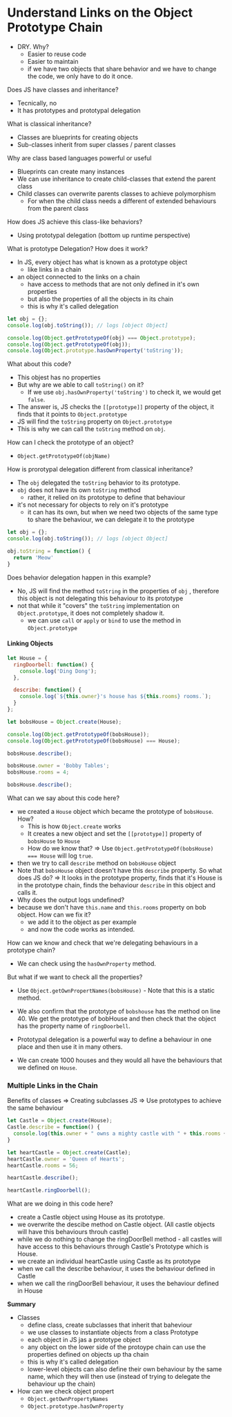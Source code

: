 # Understand Links on the Object Prototype Chain

- DRY. Why?
  - Easier to reuse code
  - Easier to maintain
  - if we have two objects that share behavior and we have to change the code, we only have to do it once.

Does JS have classes and inheritance?
- Tecnically, no
- It has prototypes and prototypal delegation

What is classical inheritance?
- Classes are blueprints for creating objects
- Sub-classes inherit from super classes / parent classes

Why are class based languages powerful or useful
- Blueprints can create many instances
- We can use inheritance to create child-classes that extend the parent class
- Child classes can overwrite parents classes to achieve polymorphism
  - For when the child class needs a different of extended behaviours from the parent class

How does JS achieve this class-like behaviors?
- Using prototypal delegation (bottom up runtime perspective)

What is prototype Delegation? How does it work?
- In JS, every object has what is known as a prototype object
  - like links in a chain
- an object connected to the links on a chain
  - have access to methods that are not only defined in it's own properties
  - but also the properties of all the objects in its chain
  - this is why it's called delegation

```jsx
let obj = {};
console.log(obj.toString()); // logs [object Object]

console.log(Object.getPrototypeOf(obj) === Object.prototype);
console.log(Object.getPrototypeOf(obj));
console.log(Object.prototype.hasOwnProperty('toString'));
```
What about this code? 
- This objest has no properties
- But why are we able to call `toString()` on it? 
  - If we use `obj.hasOwnProperty('toString')` to check it, we would get `false`.
- The answer is, JS checks the `[[prototype]]` property of the object, it finds that it points to `Object.prototype`
- JS will find the `toString` property on `Object.prototype`
- This is why we can call the `toString` method on `obj`. 

How can I check the prototype of an object?
- `Object.getPrototypeOf(objName)`

How is prorotypal delegation different from classical inheritance?
- The `obj` delegated the `toString` behavior to its prototype.
- `obj` does not have its own `toString` method
  - rather, it relied on its prototype to define that behaviour
- it's not necessary for objects to rely on it's prototype
  - it can has its own, but when we need two objects of the same type to share the behaviour, we can delegate it to the prototype

```jsx
let obj = {};
console.log(obj.toString()); // logs [object Object]

obj.toString = function() {
  return 'Meow'
}
```

Does behavior delegation happen in this example?
- No, JS will find the method `toString` in the properties of `obj` , therefore this object is not delegating this behaviour to its prototype
- not that while it "covers" the `toString` implementation on `Object.prototype`, it does not completely shadow it.
  - we can use `call` or `apply` or `bind` to use the method in `Object.prototype`

#### Linking Objects

```jsx
let House = {
  ringDoorbell: function() {
    console.log('Ding Dong');
  },

  describe: function() {
    console.log(`${this.owner}'s house has ${this.rooms} rooms.`);
  }
};

let bobsHouse = Object.create(House);

console.log(Object.getPrototypeOf(bobsHouse));
console.log(Object.getPrototypeOf(bobsHouse) === House);

bobsHouse.describe();

bobsHouse.owner = 'Bobby Tables';
bobsHouse.rooms = 4;

bobsHouse.describe();
```
What can we say about this code here?
- we created a `House` object which became the prototype of `bobsHouse`. How? 
  - This is how `Object.create` works
  - It creates a new object and set the `[[prototype]]` property of `bobsHouse` to `House`
  - How do we know that? => Use `Object.getPrototypeOf(bobsHouse) === House` will log `true`.
- then we try to call `describe` method on `bobsHouse` object
- Note that `bobsHouse` object doesn't have this `describe` property. So what does JS do? => It looks in the prototype property, finds that it's House is in the prototype chain, finds the behaviour `describe` in this object and calls it. 
- Why does the output logs undefined? 
- because we don't have `this.name` and `this.rooms` property on bob object. How can we fix it? 
  - we add it to the object as per example
  - and now the code works as intended. 

How can we know and check that we're delegating behaviours in a prototype chain? 
- We can check using the `hasOwnProperty` method. 

But what if we want to check all the properties? 
- Use `Object.getOwnPropertNames(bobsHouse)` - Note that this is a static method.

- We also confirm that the prototype of `bobshouse` has the method on line 40. We get the prototype of bobHouse and then check that the object has the property name of `ringDoorbell`. 

- Prototypal delegation is a powerful way to define a behaviour in one place and then use it in many others. 

- We can create 1000 houses and they would all have the behaviours that we defined on `House`. 

### Multiple Links in the Chain

Benefits of classes => Creating subclasses
JS => Use prototypes to achieve the same behaviour

```jsx
let Castle = Object.create(House);
Castle.describe = function() {
  console.log(this.owner + " owns a mighty castle with " + this.rooms + " rooms!");
}

let heartCastle = Object.create(Castle);
heartCastle.owner = 'Queen of Hearts';
heartCastle.rooms = 56;

heartCastle.describe();

heartCastle.ringDoorbell();
```
What are we doing in this code here? 
- create a Castle object using House as its prototype.
- we overwrite the descibe method on Castle object. (All castle objects will have this behaviours throuh castle)
- while we do nothing to change the ringDoorBell method - all castles will have access to this behaviours through Castle's Prototype which is House. 
- we create an individual heartCastle using Castle as its prototype
- when we call the describe behaviour, it uses the behaviour defined in Castle
- when we call the ringDoorBell behaviour, it uses the behaviour defined in House

__Summary__
- Classes
  - define class, create subclasses that inherit that baheviour
  - we use classes to instantiate objects from a class
Prototype
  - each object in JS jas a prototype object
  - any object on the lower side of the protoype chain can use the properties defined on objects up tha chain 
  - this is why it's called delegation
  - lower-level objects can also define their own behaviour by the same name, which they will then use (instead of trying to delegate the behaviour up the chain)
- How can we check object propert
  - `Object.getOwnPropertyNames`
  - `Object.prototype.hasOwnProperty`

  
  








